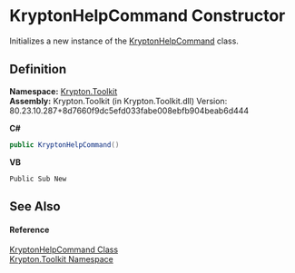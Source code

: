 # KryptonHelpCommand Constructor


Initializes a new instance of the <a href="d2d73fb7-3488-4b24-638f-2d28a9b21995.md">KryptonHelpCommand</a> class.



## Definition
**Namespace:** <a href="79d2eac2-21f4-54ff-7552-b20c33c30600.md">Krypton.Toolkit</a>  
**Assembly:** Krypton.Toolkit (in Krypton.Toolkit.dll) Version: 80.23.10.287+8d7660f9dc5efd033fabe008ebfb904beab6d444

**C#**
``` C#
public KryptonHelpCommand()
```
**VB**
``` VB
Public Sub New
```



## See Also


#### Reference
<a href="d2d73fb7-3488-4b24-638f-2d28a9b21995.md">KryptonHelpCommand Class</a>  
<a href="79d2eac2-21f4-54ff-7552-b20c33c30600.md">Krypton.Toolkit Namespace</a>  
